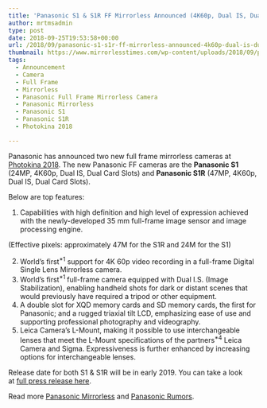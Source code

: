 ```yaml
---
title: 'Panasonic S1 & S1R FF Mirrorless Announced (4K60p, Dual IS, Dual Card Slots)'
author: mrtmsadmin
type: post
date: 2018-09-25T19:53:58+00:00
url: /2018/09/panasonic-s1-s1r-ff-mirrorless-announced-4k60p-dual-is-dual-card-slots/
thumbnail: https://www.mirrorlesstimes.com/wp-content/uploads/2018/09/panasonic-s1-s1r.jpg
tags:
  - Announcement
  - Camera
  - Full Frame
  - Mirrorless
  - Panasonic Full Frame Mirrorless Camera
  - Panasonic Mirrorless
  - Panasonic S1
  - Panasonic S1R
  - Photokina 2018

---
```

Panasonic has announced two new full frame mirrorless cameras at <a href="https://www.dailycameranews.com/tag/photokina-2018/" target="_blank" rel="noopener">Photokina 2018</a>. The new Panasonic FF cameras are the **Panasonic S1** (24MP, 4K60p, Dual IS, Dual Card Slots) and **Panasonic S1R** (47MP, 4K60p, Dual IS, Dual Card Slots).

Below are top features:

  1. Capabilities with high definition and high level of expression achieved with the newly-developed 35 mm full-frame image sensor and image processing engine.

(Effective pixels: approximately 47M for the S1R and 24M for the S1)

<ol start="2">
  <li>
    World’s first<sup class="green">*1</sup> support for 4K 60p video recording in a full-frame Digital Single Lens Mirrorless camera.
  </li>
  <li>
    World’s first<sup class="green">*1 </sup>full-frame camera equipped with Dual I.S. (Image Stabilization), enabling handheld shots for dark or distant scenes that would previously have required a tripod or other equipment.
  </li>
  <li>
    A double slot for XQD memory cards and SD memory cards, the first for Panasonic; and a rugged triaxial tilt LCD, emphasizing ease of use and supporting professional photography and videography.
  </li>
  <li>
    Leica Camera’s L-Mount, making it possible to use interchangeable lenses that meet the L-Mount specifications of the partners<sup class="green">*4</sup> Leica Camera and Sigma. Expressiveness is further enhanced by increasing options for interchangeable lenses.
  </li>
</ol>

Release date for both S1 & S1R will be in early 2019. You can take a look at <a href="https://www.dailycameranews.com/2018/09/panasonic-%e2%80%8bs1r-and-panasonic-%e2%80%8bs1%e2%80%8b-full-frame-mirrorless-cameras/" data-wpel-link="exclude">full press release here</a>.<!--more-->





Read more [Panasonic Mirrorless][1] and [Panasonic Rumors][2].

 [1]: https://www.mirrorlesstimes.com/tags/panasonic-mirrorless "Panasonic Mirrorless News"
 [2]: https://www.dailycameranews.com/tag/panasonic-rumors/